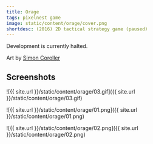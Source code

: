 ```yaml
---
title: Orage
tags: pixelnest game
image: static/content/orage/cover.png
shortdesc: (2016) 2D tactical strategy game (paused)
---
```


Development is currently halted.

Art by [Simon Coroller](http://pluspixels.tumblr.com)

## Screenshots

![{{ site.url }}/static/content/orage/03.gif]({{ site.url }}/static/content/orage/03.gif)

![{{ site.url }}/static/content/orage/01.png]({{ site.url }}/static/content/orage/01.png)

![{{ site.url }}/static/content/orage/02.png]({{ site.url }}/static/content/orage/02.png)
